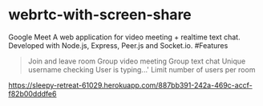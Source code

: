 # webrtc-with-screen-share
Google Meet
A web application for video meeting + realtime text chat. Developed with Node.js, Express, Peer.js and Socket.io.
#Features
 > Join and leave room
 > Group video meeting
 > Group text chat
 > Unique username checking
 > User is typing...'
 > Limit number of users per room
 
 https://sleepy-retreat-61029.herokuapp.com/887bb391-242a-469c-accf-f82b00dddfe6

